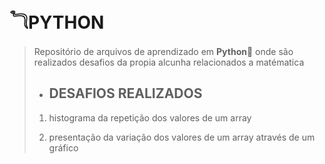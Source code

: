 # 𓆓PYTHON 
> Repositório de arquivos de aprendizado em **Python🐍** onde são realizados desafios da propia alcunha relacionados a matématica
>
>
>
> * ##  DESAFIOS REALIZADOS
>
>
> 1. histograma da repetição dos valores de um array
>
> 1. presentação da variação dos valores de um array através de um gráfico 
